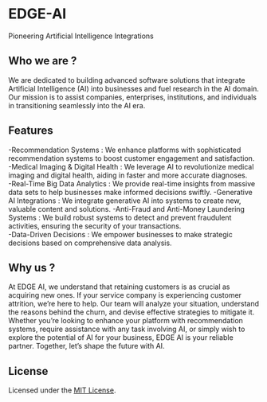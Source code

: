 # EDGE-AI

Pioneering Artificial Intelligence Integrations

## Who we are ?

We are dedicated to building advanced software solutions that integrate Artificial Intelligence (AI) into businesses and fuel research in the AI domain. Our mission is to assist companies, enterprises, institutions, and individuals in transitioning seamlessly into the AI era.


## Features

-Recommendation Systems : We enhance platforms with sophisticated recommendation systems to boost customer engagement and satisfaction.   
-Medical Imaging & Digital Health : We leverage AI to revolutionize medical imaging and digital health, aiding in faster and more accurate diagnoses.   
-Real-Time Big Data Analytics : We provide real-time insights from massive data sets to help businesses make informed decisions swiftly.
-Generative AI Integrations : We integrate generative AI into systems to create new, valuable content and solutions.
-Anti-Fraud and Anti-Money Laundering Systems : We build robust systems to detect and prevent fraudulent activities, ensuring the security of your transactions.   
-Data-Driven Decisions : We empower businesses to make strategic decisions based on comprehensive data analysis.

## Why us ?

At EDGE AI, we understand that retaining customers is as crucial as acquiring new ones. If your service company is experiencing customer attrition, we’re here to help. Our team will analyze your situation, understand the reasons behind the churn, and devise effective strategies to mitigate it.
Whether you’re looking to enhance your platform with recommendation systems, require assistance with any task involving AI, or simply wish to explore the potential of AI for your business, EDGE AI is your reliable partner. Together, let’s shape the future with AI.



## License

Licensed under the [MIT License](LICENSE).
